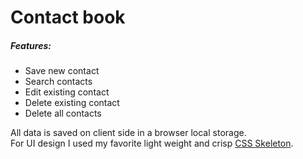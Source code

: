 # Contact book

<h5>Features:</h5> 
<ul>
<li>Save new contact</li>
<li>Search contacts</li>
<li>Edit existing contact</li>
<li>Delete existing contact</li>
<li>Delete all contacts</li>
</ul>

<p>All data is saved on client side in a browser local storage.<br/>
For UI design I used my favorite light weight and crisp <a href="http://www.getskeleton.com">CSS Skeleton</a>.</p> 
